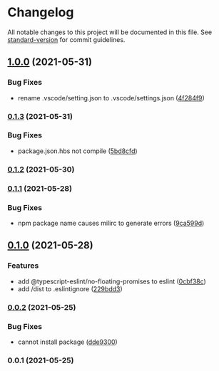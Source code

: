 # Changelog

All notable changes to this project will be documented in this file. See [standard-version](https://github.com/conventional-changelog/standard-version) for commit guidelines.

## [1.0.0](https://github.com/mili-project-manager/mtpl-code-style/compare/v0.1.3...v1.0.0) (2021-05-31)


### Bug Fixes

* rename .vscode/setting.json to .vscode/settings.json ([4f284f9](https://github.com/mili-project-manager/mtpl-code-style/commit/4f284f94d97d18716d476d04d5ddaf874afbcce9))

### [0.1.3](https://github.com/mili-project-manager/mtpl-code-style/compare/v0.1.2...v0.1.3) (2021-05-31)


### Bug Fixes

* package.json.hbs not compile ([5bd8cfd](https://github.com/mili-project-manager/mtpl-code-style/commit/5bd8cfde274e255fdb9b89dd3a271c27cef7eb3a))

### [0.1.2](https://github.com/mili-project-manager/mtpl-code-style/compare/v0.1.1...v0.1.2) (2021-05-30)

### [0.1.1](https://www.github.com/mili-project-manager/mtpl-code-style/compare/v0.1.0...v0.1.1) (2021-05-28)


### Bug Fixes

* npm package name causes milirc to generate errors ([9ca599d](https://www.github.com/mili-project-manager/mtpl-code-style/commit/9ca599d8e6a01f14f6fa99efc22729352375a65a))

## [0.1.0](https://www.github.com/mili-project-manager/mtpl-code-style/compare/v0.0.2...v0.1.0) (2021-05-28)


### Features

* add @typescript-eslint/no-floating-promises to eslint ([0cbf38c](https://www.github.com/mili-project-manager/mtpl-code-style/commit/0cbf38ceeff00c8164df21cde194d02819a2367a))
* add /dist to .eslintignore ([229bdd3](https://www.github.com/mili-project-manager/mtpl-code-style/commit/229bdd39b13128c88e5c61fc95fd879c9476567c))

### [0.0.2](https://github.com/mili-project-manager/mtpl-code-style/compare/v0.0.1...v0.0.2) (2021-05-25)


### Bug Fixes

* cannot install package ([dde9300](https://github.com/mili-project-manager/mtpl-code-style/commit/dde930063327fc621ad1738d57f5a0c46e16f995))

### 0.0.1 (2021-05-25)
